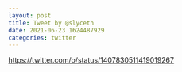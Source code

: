```yaml
--- 
layout: post 
title: Tweet by @slyceth 
date: 2021-06-23 1624487929 
categories: twitter 
--- 
```

https://twitter.com/o/status/1407830511419019267